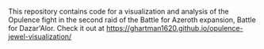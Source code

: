 This repository contains code for a visualization and analysis of the Opulence fight in the second raid of the Battle for Azeroth expansion, Battle for Dazar'Alor.
Check it out at https://ghartman1620.github.io/opulence-jewel-visualization/